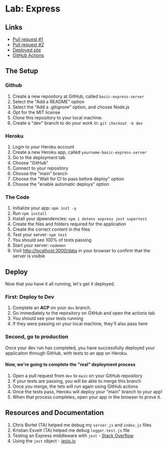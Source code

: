 # Lab: Express

## Links

- [Pull request #1](https://github.com/dcalhoun286/basic-express-server/pull/1)
- [Pull request #2](https://github.com/dcalhoun286/basic-express-server/pull/2)
- [Deployed site](https://dc-basic-express-server.herokuapp.com/)
- [GitHub Actions](https://github.com/dcalhoun286/server-deployment-practice/actions)

## The Setup

### Github

1. Create a new repository at GitHub, called `basic-express-server`
  1. Select the "Add a README" option
  1. Select the "Add a .gitignore" option, and choose Node.js
  1. Opt for the MIT license
1. Clone this repository to your local machine.
1. Create a "dev" branch to do your work in: `git checkout -b dev`

### Heroku

1. Login to your Heroku account
1. Create a new Heroku app, called `yourname-basic-express-server`
  1. Go to the deployment tab
  1. Choose "GitHub"
  1. Connect to your repository
  1. Choose the "main" branch
  1. Choose the "Wait for CI to pass before deploy" option
  1. Choose the "enable automatic deploys" option

### The Code

1. Initialize your app: `npm init -y`
1. Run `npm install`
1. Install your dpeendencies: `npm i dotenv express jest supertest`
1. Create the files and folders required for the application
1. Create the correct content in the files
1. Test your server: `npm test`
  1. You should see 100% of tests passing
1. Start your server: `nodemon`
  1. Visit [http://localhost:3000/data](http://localhost:3000/data) in your browser to confirm that the server is visible

## Deploy

Now that you have it all running, let's get it deployed.

### First: Deploy to Dev

1. Complete an **ACP** on your `dev` branch.
1. Go immediately to the repository on GitHub and open the actions tab
  1. You should see your tests running
  1. If they were passing on your local machine, they'll also pass here

### Second, go to production

Once your dev run has completed, you have successfully deployed your applicaiton through GitHub, with tests to an app on Heroku.

#### Now, we're going to complete the "real" deployment process

1. Open a pull request from `dev` to `main` on your GitHub repository
1. If your tests are passing, you will be able to merge this branch
1. Once you merge, the tets will run again using GitHub actions
1. Once the tests pass, Heroku will deploy your "main" branch to your app!
1. When that process completes, open your app in the browser to prove it.

## Resources and Documentation

1. Chris Bortel (TA) helped me debug my `server.js` and `index.js` files
1. Kristian Esvelt (TA) helped me debug `logger.test.js` file
1. Testing an Express middleware with `jest` - [Stack Overflow](https://stackoverflow.com/questions/60722281/testing-an-express-middleware-with-jest)
1. Using the `jest` object - [jesjs.io](https://jestjs.io/docs/en/jest-object)
